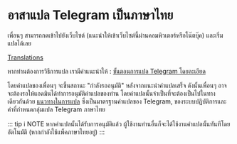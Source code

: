 # อาสาแปล Telegram เป็นภาษาไทย

เพื่อนๆ สามารถกดเข้าไปยังเว็บไซต์ (แนะนำให้เข้าเว็บไซต์นี้ผ่านคอมพิวเตอร์หรือโน๊ตบุ๊ค) และเริ่มแปลได้เลย

[Translations](https://translations.telegram.org/thaith/)

หากท่านต้องการวิธีการแปล เรามีคำแนะนำให้ : [ขั้นตอนการแปล Telegram โดยละเอียด](https://www.notion.so/Telegram-4f1c536fd9ba496cb16e47d4eff42c5b)

โดยคำแปลของเพื่อนๆ จะขึ้นสถานะ "กำลังรออนุมัติ" หลังจากแนะนำคำแปลเสร็จ ดังนั้นเพื่อนๆ อาจจะต้องรอให้แอดมินได้ทำการอนุมัติคำแปลของท่าน โดยคำแปลนั้นจำเป็นที่จะต้องเป็นไปในทางเดียวกันด้วย [แนวทางในการแปล](https://www.notion.so/d9102f7da74f4ac9821c22574acdd6dd) ซึ่งเป็นมาตรฐานคำแปลของ Telegram, ของระบบปฏิบัติการและคำที่กำหนดกลุ่มแปล Telegram ภาษาไทย

::: tip ℹ️ NOTE
หากคำแปลนั้นได้รับการอนุมัติแล้ว ผู้ใช้งานท่านอื่นก็จะได้ใช้งานคำแปลนั้นทันทีโดยอัตโนมัติ (หากกำลังใช้แพ็คภาษาไทยอยู่)
:::

